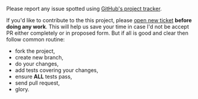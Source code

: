 Please report any issue spotted using
[GitHub's project tracker](https://github.com/MarcinOrlowski/type-asserts/issues).

If you'd like to contribute to the this project,
please [open new ticket](https://github.com/MarcinOrlowski/type-asserts/issues)
**before doing any work**. This will help us save your time in case I'd not be accept PR either
completely or in proposed form. But if all is good and clear then follow common routine:

* fork the project,
* create new branch,
* do your changes,
* add tests covering your changes,
* ensure **ALL** tests pass,
* send pull request,
* glory.
